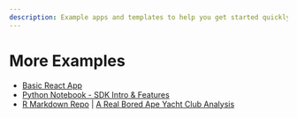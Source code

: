 ```yaml
---
description: Example apps and templates to help you get started quickly.
---
```


# More Examples

* [Basic React App](https://github.com/FlipsideCrypto/sdk/tree/main/examples/js/react-app)
* [Python Notebook - SDK Intro & Features](https://github.com/FlipsideCrypto/sdk/tree/main/examples/python/notebooks)
* [R Markdown Repo](https://github.com/FlipsideCrypto/sdk/tree/main/examples/r) | [A Real Bored Ape Yacht Club Analysis](https://science.flipsidecrypto.xyz/content/cde48707-2e25-45e8-bd1f-451482c4efed/shroomDK\_BAYC\_example.html)


